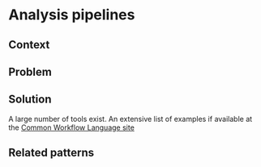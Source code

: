 # Analysis pipelines

## Context

## Problem

## Solution
A large number of tools exist. An extensive list of examples if available at the [Common Workflow Language site]( https://github.com/common-workflow-language/common-workflow-language/wiki/Existing-Workflow-systems)


## Related patterns
